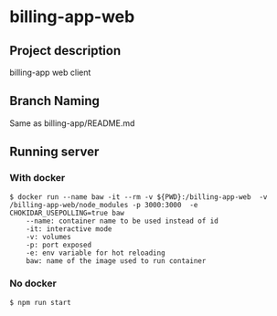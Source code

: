 # billing-app-web


## Project description
billing-app web client

## Branch Naming

Same as billing-app/README.md

## Running server

### With docker

    $ docker run --name baw -it --rm -v ${PWD}:/billing-app-web  -v /billing-app-web/node_modules -p 3000:3000  -e CHOKIDAR_USEPOLLING=true baw
        --name: container name to be used instead of id
        -it: interactive mode
        -v: volumes
        -p: port exposed
        -e: env variable for hot reloading
        baw: name of the image used to run container

### No docker

    $ npm run start